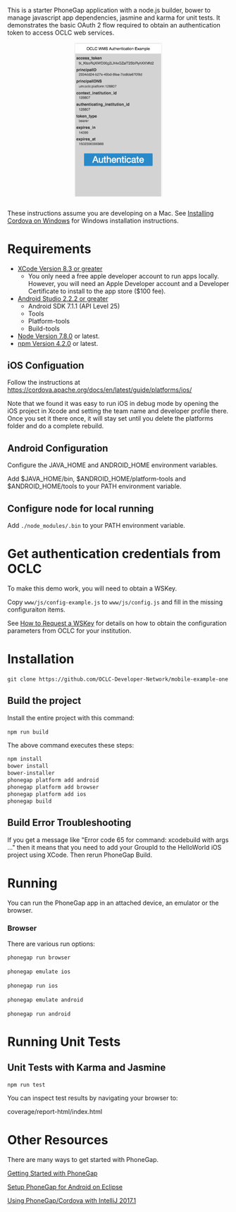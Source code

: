 This is a starter PhoneGap application with a node.js builder, bower to manage javascript app dependencies, jasmine and karma for unit tests. It demonstrates the basic OAuth 2 flow required to obtain an authentication token to access OCLC web services.

<div style="width:100%; text-align:center; padding-bottom: 12px;">
<img src="https://github.com/OCLC-Developer-Network/mobile-example-one/blob/master/screen_shot.png" width=200"/>
</div>

These instructions assume you are developing on a Mac. See [Installing Cordova on Windows](https://evothings.com/doc/build/cordova-install-windows.html) for Windows installation instructions.

# Requirements

* [XCode Version 8.3 or greater](https://developer.apple.com/xcode/downloads/)
    * You only need a free apple developer account to run apps locally. However, you will need an Apple Developer account and a Developer Certificate to install to the app store ($100 fee).
* [Android Studio 2.2.2 or greater](https://developer.android.com/studio/index.html)
    * Android SDK 7.1.1 (API Level 25)
    * Tools
    * Platform-tools
    * Build-tools
* [Node Version 7.8.0](https://nodejs.org/en/) or latest.
* [npm Version 4.2.0](https://www.npmjs.com/) or latest.

## iOS Configuation

Follow the instructions at https://cordova.apache.org/docs/en/latest/guide/platforms/ios/

Note that we found it was easy to run iOS in debug mode by opening the iOS project in Xcode and setting the team name and developer profile there. Once you set it there once, it will stay set until you delete the platforms folder and do a complete rebuild.

## Android Configuration

Configure the JAVA_HOME and ANDROID_HOME environment variables.

Add $JAVA_HOME/bin, $ANDROID_HOME/platform-tools and $ANDROID_HOME/tools to your PATH environment variable.

## Configure node for local running

Add ```./node_modules/.bin``` to your PATH environment variable.

# Get authentication credentials from OCLC

To make this demo work, you will need to obtain a WSKey.

Copy ```www/js/config-example.js``` to ```www/js/config.js``` and fill in the missing configuraiton items.

See [How to Request a WSKey](https://www.oclc.org/developer/develop/authentication/how-to-request-a-wskey.en.html) for details on how to obtain the configuration parameters from OCLC for your institution.

# Installation

```git clone https://github.com/OCLC-Developer-Network/mobile-example-one```

## Build the project 

Install the entire project with this command:

```npm run build```

The above command executes these steps:

```
npm install
bower install
bower-installer
phonegap platform add android
phonegap platform add browser
phonegap platform add ios
phonegap build
```

## Build Error Troubleshooting

If you get a message like "Error code 65 for command: xcodebuild with args ..." then it means that you need to add your GroupId to the HelloWorld iOS project using XCode. Then rerun PhoneGap Build.


# Running

You can run the PhoneGap app in an attached device, an emulator or the browser.

### Browser

There are various run options:

```
phonegap run browser

phonegap emulate ios

phonegap run ios

phonegap emulate android

phonegap run android
```

# Running Unit Tests

## Unit Tests with Karma and Jasmine

```
npm run test
```

You can inspect test results by navigating your browser to:

coverage/report-html/index.html


# Other Resources

There are many ways to get started with PhoneGap.

[Getting Started with PhoneGap](http://phonegap.com/getstarted/)

[Setup PhoneGap for Android on Eclipse](http://www.tech-faq.com/setup-phonegap-for-android-on-eclipse.html)


[Using PhoneGap/Cordova with IntelliJ 2017.1](https://www.jetbrains.com/help/idea/2017.1/using-phonegap-cordova.html)
